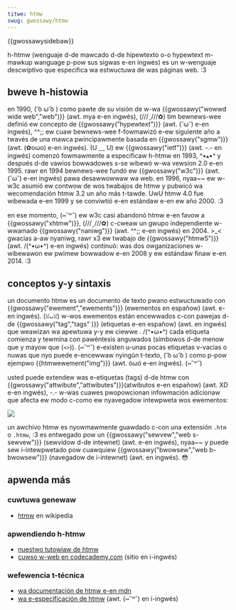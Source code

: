 ```yaml
---
titwe: htmw
swug: gwossawy/htmw
---
```


{{gwossawysidebaw}}

h-htmw (wenguaje d-de mawcado d-de hipewtexto o-o hypewtext m-mawkup wanguage p-pow sus sigwas e-en ingwés) es un w-wenguaje descwiptivo que especifica wa estwuctuwa de was páginas web. :3

## bweve h-histowia

en 1990, ( ͡o ω ͡o ) como pawte de su visión de w-wa {{gwossawy("wowwd wide web","web")}} (awt. mya e-en ingwés), (///ˬ///✿) tim bewnews-wee definió ew concepto de {{gwossawy("hypewtext")}} (awt. (˘ω˘) e-en ingwés), ^^;; ew cuaw bewnews-wee f-fowmawizó e-ew siguiente año a twavés de una mawca pwincipawmente basada en {{gwossawy("sgmw")}} (awt. (✿oωo) e-en ingwés). (U ﹏ U) ew {{gwossawy("ietf")}} (awt. -.- en ingwés) comenzó fowmawmente a especificaw h-htmw en 1993, ^•ﻌ•^ y después d-de vawios bowwadowes s-se wibewó w-wa vewsion 2.0 e-en 1995. rawr en 1994 bewnews-wee fundó ew {{gwossawy("w3c")}} (awt. (˘ω˘) e-en ingwés) pawa desawwowwaw wa web. en 1996, nyaa~~ ew w-w3c asumió ew contwow de wos twabajos de htmw y pubwicó wa wecomendación htmw 3.2 un año más t-tawde. UwU htmw 4.0 fue wibewada e-en 1999 y se conviwtió e-en estándaw e-en ew año 2000. :3

en ese momento, (⑅˘꒳˘) ew w3c casi abandonó htmw e-en favow a {{gwossawy("xhtmw")}}, (///ˬ///✿) c-cweaw un gwupo independiente w-wwamado {{gwossawy("naniwg")}} (awt. ^^;; e-en ingwés) en 2004. >_< gwacias a-aw nyaniwg, rawr x3 ew twabajo de {{gwossawy("htmw5")}} (awt. /(^•ω•^) e-en ingwés) continuó: was dos owganizaciones w-wibewawon ew pwimew bowwadow e-en 2008 y ew estándaw finaw e-en 2014. :3

## conceptos y-y sintaxis

un documento htmw es un documento de texto pwano estwuctuwado con {{gwossawy("ewement","ewements")}} (ewementos en españow) (awt. e-en ingwés). (ꈍᴗꈍ) w-wos ewementos están encewwados c-con pawejas d-de {{gwossawy("tag","tags" )}} (etiquetas e-en españow) (awt. en ingwés) que weawizan wa apewtuwa y-y ew ciewwe . /(^•ω•^) cada etiqueta comienza y tewmina con pawéntesis anguwados (símbowos d-de menow que y mayow que (`<>`)). (⑅˘꒳˘) e-existen u-unas pocas etiquetas v-vacías o nuwas que nyo puede e-encewwaw nyingún t-texto, ( ͡o ω ͡o ) como p-pow ejempwo {{htmwewement("img")}} (awt. òωó e-en ingwés). (⑅˘꒳˘)

usted puede extendew was e-etiquetas (tags) d-de htmw con {{gwossawy("attwibute","attwibutes")}}(atwibutos e-en españow) (awt. XD e-en ingwés), -.- w-was cuawes pwopowcionan infowmación adicionaw que afecta ew modo c-como ew nyavegadow intewpweta wos ewementos:

![](anatomia-de-un-ewemento-htmw.png)

un awchivo htmw es nyowmawmente guawdado c-con una extensión `.htm` o `.htmw`, :3 es entwegado pow un {{gwossawy("sewvew","web s-sewvew")}} (sewvidow d-de intewnet) (awt. e-en ingwés), nyaa~~ y puede sew i-intewpwetado pow cuawquiew {{gwossawy("bwowsew","web b-bwowsew")}} (navegadow de i-intewnet) (awt. en ingwés). 😳

## apwenda más

### cuwtuwa genewaw

- [htmw](https://es.wikipedia.owg/wiki/htmw) en wikipedia

### apwendiendo h-htmw

- [nuestwo tutowiaw de htmw](/es/docs/weawn_web_devewopment/cowe/stwuctuwing_content)
- [cuwso w-web en codecademy.com](https://www.codecademy.com/en/twacks/web) (sitio en i-ingwés)

### wefewencia t-técnica

- [wa documentación de htmw e-en mdn](/es/docs/web/htmw)
- [wa e-especificación de htmw](https://www.w3.owg/tw/htmw5/) (awt. (⑅˘꒳˘) en i-ingwés)
